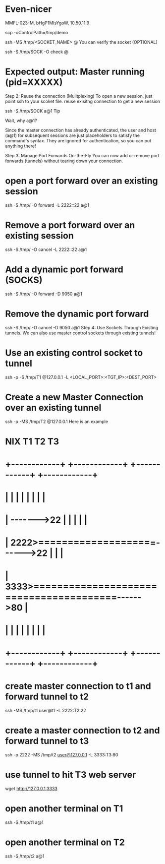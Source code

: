 # Even-nicer

MMFL-023-M, bHgP1MIsYgoW, 10.50.11.9

scp -oControlPath=/tmp/demo <SOURCE> <DEST>

ssh -MS /tmp/<SOCKET_NAME> <USER>@<TGT IP>
You can verify the socket (OPTIONAL)

ssh -S /tmp/SOCK -O check <USER>@<TGT>
# Expected output: Master running (pid=XXXXX)
Step 2: Reuse the connection (Mulitplexing)
To open a new session, just point ssh to your scoket file. reuse exisitng connection to get a new session

ssh -S /tmp/SOCK a@1
Tip

Wait, why a@1?

Since the master connection has already authenticated, the user and host (a@1) for subsequent sessions are just placeholders to satisfy the command's syntax. They are ignored for authentication, so you can put anything there!

Step 3: Manage Port Forwards On-the-Fly
You can now add or remove port forwards (tunnels) without tearing down your connection.

# open a port forward over an existing session
ssh -S /tmp/<SOCK> -O forward -L 2222:<TGT>:22 a@1

# Remove a port forward over an existing session
ssh -S /tmp/<SOCK> -O cancel -L 2222:<TGT>:22 a@1

# Add a dynamic port forward (SOCKS)
ssh -S /tmp/<SOCK> -O forward -D 9050 a@1

# Remove the dynamic port forward
ssh -S /tmp/<SOCK> -O cancel -D 9050 a@1
Step 4: Use Sockets Through Existing tunnels.
We can also use master control sockets through existing tunnels!

# Use an existing control socket to tunnel 
ssh -p <PORT> -S /tmp/T1 <USER>@127.0.0.1 -L <LOCAL_PORT>:<TGT_IP>:<DEST_PORT>

# Create a new Master Connection over an existing tunnel
ssh -p <PORT> -MS /tmp/T2 <USER>@127.0.0.1
Here is an example

#      NIX                  T1                  T2                  T3
# +------------+      +------------+      +------------+      +------------+      
# |            |      |            |      |            |      |            |   
# |            ------->22          |      |            |      |            |   
# |        2222>====================------>22          |      |            |    
# |        3333>========================================------>80          |     
# |            |      |            |      |            |      |            |    
# +------------+      +------------+      +------------+      +------------+  

# create master connection to t1 and forward tunnel to t2
ssh -MS /tmp/t1 user@t1 -L 2222:T2:22

# create a master connection to t2 and forward tunnel to t3
ssh -p 2222 -MS /tmp/t2 user@127.0.0.1 -L 3333:T3:80

# use tunnel to hit T3 web server
wget http://127.0.0.1:3333

# open another terminal on T1
ssh -S /tmp/t1 a@1

# open another terminal on T2
ssh -S /tmp/t2 a@1

